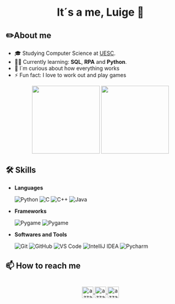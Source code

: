 <h1 align="center"><strong>It´s a me, Luige 🍄</strong></h1>
<t></t>

##  ✏️**About me**
  - 🎓 Studying Computer Science at [UESC](http://uesc.br/).
  - 👩‍💻 Currently learning: **SQL**, **RPA** and **Python**.
  - 🔎 I´m curious about how everything works
  - ⚡ Fun fact: I love to work out and play games 

<p align="center">
<img height="180em" src="https://github-readme-stats.vercel.app/api?username=lluigecm&private=true&show_icons=true&theme=radical&include_all_commits=true" align = "center"/>
<img height="180em" src="https://github-readme-stats.vercel.app/api/top-langs?username=lluigecm&show_icons=true&locale=en&layout=compact&theme=radical" align = "center"/>
</p>

##  🛠️ **Skills**

- **Languages**

    ![Python](https://img.shields.io/badge/Python%20-%2314354C.svg?style=for-the-badge&logo=python&logoColor=white)
    ![C](https://img.shields.io/badge/C%20-%232370ED.svg?style=for-the-badge&logo=c&logoColor=white)
    ![C++](https://img.shields.io/badge/C++%20-%2300599C.svg?style=for-the-badge&logo=c%2B%2B&logoColor=white)
    ![Java](https://img.shields.io/badge/Java%20-%23007396.svg?style=for-the-badge&logo=java&logoColor=white)

- **Frameworks**

    ![Pygame](https://img.shields.io/badge/Pygame%20-%233776AB.svg?style=for-the-badge&logo=python&logoColor=white)
    ![Pygame](https://img.shields.io/badge/Robot_Framework%20-%233776AB.svg?style=for-the-badge&logo=robotframework&logoColor=white)

- **Softwares and Tools**

    ![Git](https://img.shields.io/badge/Git%20-%23F05032.svg?style=for-the-badge&logo=git&logoColor=white)
    ![GitHub](https://img.shields.io/badge/GitHub%20-%23121011.svg?style=for-the-badge&logo=github&logoColor=white)
    ![VS Code](https://img.shields.io/badge/Visual%20Studio%20Code%20-%23007ACC.svg?style=for-the-badge&logo=visual-studio-code&logoColor=white)
    ![IntelliJ IDEA](https://img.shields.io/badge/IntelliJ%20IDEA%20-%23000000.svg?style=for-the-badge&logo=intellij-idea&logoColor=white)
    ![Pycharm](https://img.shields.io/badge/pycharm%20%20-%23000000.svg?style=for-the-badge&logo=pycharm&logoColor=white)

##  📫 **How to reach me**

<p align="center">
<br/>
<a href=https://www.linkedin.com/in/lucas-luige/" target="blank">
  <img align="center"
    src="https://img.shields.io/badge/linkedin-%231DA1F2.svg?style=for-the-badge&logo=linkedin&logoColor=white"
    alt="azzar" height="30"/>
</a>
<a href="mailto:luige030301@gmail.com" target="blank">
  <img align="center"
    src="https://img.shields.io/badge/gmail-EA4335.svg?style=for-the-badge&logo=gmail&logoColor=white"
    alt="azzar" height="30"/>
</a>
<a href="https://www.instagram.com/lluige_cm/" target="blank">
  <img align="center"
    src="https://img.shields.io/badge/instagram-%23E4405F.svg?style=for-the-badge&logo=Instagram&logoColor=white"
    alt="azzar" height="30"/>
</a>
</p>


